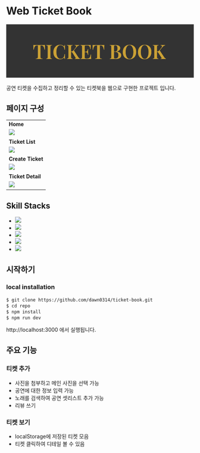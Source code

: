 # Web Ticket Book

![TicketBook](./public/logo.png)

공연 티켓을 수집하고 정리할 수 있는 티켓북을 웹으로 구현한 프로젝트 입니다.

## 페이지 구성
|             |
| ----------- | 
| **Home** |                                                                                                 
| <img src="https://github.com/dawn0314/ticket-book/assets/135945770/79c572e2-4de2-4c9b-a21b-f54ae770df94" width="400px"> |
| **Ticket List** |
| <img src="https://github.com/dawn0314/ticket-book/assets/135945770/c5c0aceb-2595-44c4-82e5-cdaffa4f75bd" width="400px"> |
| **Create Ticket** | 
| <img src="https://github.com/dawn0314/ticket-book/assets/135945770/b905648b-6965-4aeb-9c4e-e92425ab84f7" width="400px"> |
| **Ticket Detail** | 
| <img src="https://github.com/dawn0314/ticket-book/assets/135945770/56e0f824-1e94-4b32-b5aa-1cc8a5edce7c" width="400px"> |

## Skill Stacks

- <img src="https://img.shields.io/badge/javascript-F7DF1E?style=for-the-badge&logo=javascript&logoColor=black">
- <img src="https://img.shields.io/badge/typescript-3178C6?style=for-the-badge&logo=typescript&logoColor=black">
- <img src="https://img.shields.io/badge/react-black?style=for-the-badge&logo=react&logoColor=61DAFB">
- <img src="https://img.shields.io/badge/material ui-007FFF?style=for-the-badge&logo=mui&logoColor=black">
- <img src="https://img.shields.io/badge/spotify-1DB954?style=for-the-badge&logo=spotify&logoColor=black">

## 시작하기

### local installation

```
$ git clone https://github.com/dawn0314/ticket-book.git
$ cd repo
$ npm install
$ npm run dev
```

http://localhost:3000 에서 실행됩니다.

## 주요 기능

### 티켓 추가

- 사진을 첨부하고 메인 사진을 선택 가능
- 공연에 대한 정보 입력 가능
- 노래를 검색하여 공연 셋리스트 추가 가능
- 리뷰 쓰기

### 티켓 보기

- localStorage에 저장된 티켓 모음
- 티켓 클릭하여 디테일 볼 수 있음
